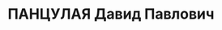 ---
title: ПАНЦУЛАЯ Давид Павлович
description: "- умер в 1937, с 1917 член РСДРП(б) \n  Послужной список \n  1929 -\
  \ 14.11.19311  член Президиума - Бюро ЦК КП(б) Грузии \n  20.11.19302 - 14.11.19311\
  \  член Секретариата ЦК КП(б) Грузии \n    арестован \n  1 Постановление VI-го пленума\
  \ ЦК КП(б) Грузии \n  2 Постановление III-го объединённого пленума ЦК и ЦКК ВКП(б)\
  \ 19 - 20.11.1930"
---